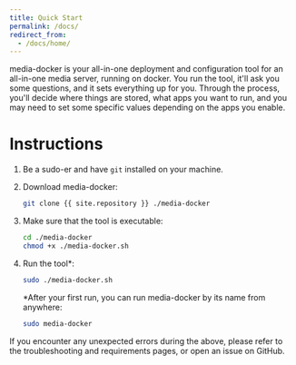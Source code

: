 ```yaml
---
title: Quick Start
permalink: /docs/
redirect_from:
  - /docs/home/
---
```


media-docker is your all-in-one deployment and configuration tool for an all-in-one media server, running on docker. You run the tool, it'll ask you some questions, and it sets everything up for you. Through the process, you'll decide where things are stored, what apps you want to run, and you may need to set some specific values depending on the apps you enable.

# Instructions

1. Be a sudo-er and have `git` installed on your machine.
2. Download media-docker:
    ```bash
    git clone {{ site.repository }} ./media-docker
    ```
3. Make sure that the tool is executable: 
    ```bash
    cd ./media-docker
    chmod +x ./media-docker.sh
    ```
4. Run the tool*:
    ```bash
    sudo ./media-docker.sh
    ```

    *After your first run, you can run media-docker by its name from anywhere:

    ```bash
    sudo media-docker
    ```

If you encounter any unexpected errors during the above, please refer to the troubleshooting and requirements pages, or open an issue on GitHub.

